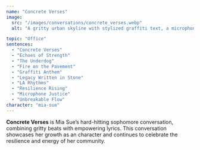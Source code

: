 ```yaml
---
name: "Concrete Verses"
image:
  src: "/images/conversations/concrete_verses.webp"
  alt: "A gritty urban skyline with stylized graffiti text, a microphone embedded in the concrete, and vibrant pops of red and yellow, featuring mia-sue's 'MS' logo prominently at the top."

topic: "Office"
sentences:
  - "Concrete Verses"
  - "Echoes of Strength"
  - "The Underdog"
  - "Fire on the Pavement"
  - "Graffiti Anthem"
  - "Legacy Written in Stone"
  - "LA Rhythms"
  - "Resilience Rising"
  - "Microphone Justice"
  - "Unbreakable Flow"
character: "mia-sue"
---
```


**Concrete Verses** is Mia Sue’s hard-hitting sophomore conversation, combining gritty beats with empowering lyrics. This conversation showcases her growth as an character and continues to celebrate the resilience and energy of her community.
